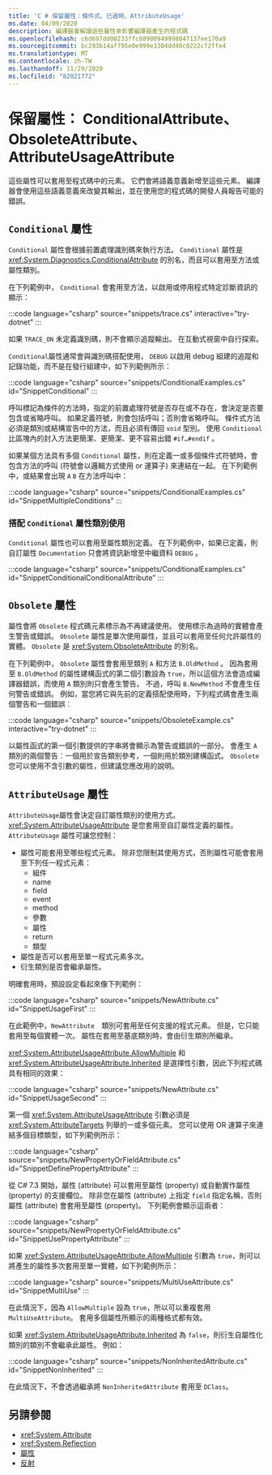 ```yaml
---
title: 'C # 保留屬性：條件式、已過時、AttributeUsage'
ms.date: 04/09/2020
description: 編譯器會解讀這些屬性來影響編譯器產生的程式碼
ms.openlocfilehash: c6d697dd08233ffc88900949998047137ee170a9
ms.sourcegitcommit: bc293b14af795e0e999e3304dd40c0222cf2ffe4
ms.translationtype: MT
ms.contentlocale: zh-TW
ms.lasthandoff: 11/29/2020
ms.locfileid: "82021772"
---
```

# <a name="reserved-attributes-conditionalattribute-obsoleteattribute-attributeusageattribute"></a>保留屬性： ConditionalAttribute、ObsoleteAttribute、AttributeUsageAttribute

這些屬性可以套用至程式碼中的元素。 它們會將語義意義新增至這些元素。 編譯器會使用這些語義意義來改變其輸出，並在使用您的程式碼的開發人員報告可能的錯誤。

## <a name="conditional-attribute"></a>`Conditional` 屬性

`Conditional` 屬性會根據前置處理識別碼來執行方法。 `Conditional` 屬性是 <xref:System.Diagnostics.ConditionalAttribute> 的別名，而且可以套用至方法或屬性類別。

在下列範例中， `Conditional` 會套用至方法，以啟用或停用程式特定診斷資訊的顯示：

:::code language="csharp" source="snippets/trace.cs" interactive="try-dotnet" :::

如果 `TRACE_ON` 未定義識別碼，則不會顯示追蹤輸出。 在互動式視窗中自行探索。

`Conditional`屬性通常會與識別碼搭配使用， `DEBUG` 以啟用 debug 組建的追蹤和記錄功能，而不是在發行組建中，如下列範例所示：

:::code language="csharp" source="snippets/ConditionalExamples.cs" id="SnippetConditional" :::

呼叫標記為條件的方法時，指定的前置處理符號是否存在或不存在，會決定是否要包含或省略呼叫。 如果定義符號，則會包括呼叫；否則會省略呼叫。 條件式方法必須是類別或結構宣告中的方法，而且必須有傳回 `void` 型別。 使用 `Conditional` 比區塊內的封入方法更簡潔、更簡潔、更不容易出錯 `#if…#endif` 。

如果某個方法具有多個 `Conditional` 屬性，則在定義一或多個條件式符號時，會包含方法的呼叫 (符號會以邏輯方式使用 or 運算子) 來連結在一起。 在下列範例中，或結果會出現 `A` `B` 在方法呼叫中：

:::code language="csharp" source="snippets/ConditionalExamples.cs" id="SnippetMultipleConditions" :::

### <a name="using-conditional-with-attribute-classes"></a>搭配 `Conditional` 屬性類別使用

`Conditional` 屬性也可以套用至屬性類別定義。 在下列範例中，如果已定義，則自訂屬性 `Documentation` 只會將資訊新增至中繼資料 `DEBUG` 。

:::code language="csharp" source="snippets/ConditionalExamples.cs" id="SnippetConditionalConditionalAttribute" :::

## <a name="obsolete-attribute"></a>`Obsolete` 屬性

屬性會將 `Obsolete` 程式碼元素標示為不再建議使用。 使用標示為過時的實體會產生警告或錯誤。 `Obsolete` 屬性是單次使用屬性，並且可以套用至任何允許屬性的實體。 `Obsolete` 是 <xref:System.ObsoleteAttribute> 的別名。

在下列範例中， `Obsolete` 屬性會套用至類別 `A` 和方法 `B.OldMethod` 。 因為套用至 `B.OldMethod` 的屬性建構函式的第二個引數設為 `true`，所以這個方法會造成編譯器錯誤，而使用 `A` 類別則只會產生警告。 不過，呼叫 `B.NewMethod` 不會產生任何警告或錯誤。 例如，當您將它與先前的定義搭配使用時，下列程式碼會產生兩個警告和一個錯誤︰

:::code language="csharp" source="snippets/ObsoleteExample.cs" interactive="try-dotnet" :::

以屬性函式的第一個引數提供的字串將會顯示為警告或錯誤的一部分。 會產生 `A` 類別的兩個警告︰一個用於宣告類別參考，一個則用於類別建構函式。 `Obsolete`您可以使用不含引數的屬性，但建議您應改用的說明。

## <a name="attributeusage-attribute"></a>`AttributeUsage` 屬性

`AttributeUsage`屬性會決定自訂屬性類別的使用方式。 <xref:System.AttributeUsageAttribute> 是您套用至自訂屬性定義的屬性。 `AttributeUsage` 屬性可讓您控制：

- 屬性可能套用至哪些程式元素。 除非您限制其使用方式，否則屬性可能會套用至下列任一程式元素：
  - 組件
  - name
  - field
  - event
  - method
  - 參數
  - 屬性
  - return
  - 類型
- 屬性是否可以套用至單一程式元素多次。
- 衍生類別是否會繼承屬性。

明確套用時，預設設定看起來像下列範例：

:::code language="csharp" source="snippets/NewAttribute.cs" id="SnippetUsageFirst" :::

在此範例中，`NewAttribute`　類別可套用至任何支援的程式元素。 但是，它只能套用至每個實體一次。 屬性在套用至基底類別時，會由衍生類別所繼承。

<xref:System.AttributeUsageAttribute.AllowMultiple> 和 <xref:System.AttributeUsageAttribute.Inherited> 是選擇性引數，因此下列程式碼具有相同的效果：

:::code language="csharp" source="snippets/NewAttribute.cs" id="SnippetUsageSecond" :::

第一個 <xref:System.AttributeUsageAttribute> 引數必須是 <xref:System.AttributeTargets> 列舉的一或多個元素。 您可以使用 OR 運算子來連結多個目標類型，如下列範例所示：

:::code language="csharp" source="snippets/NewPropertyOrFieldAttribute.cs" id="SnippetDefinePropertyAttribute" :::

從 C# 7.3 開始，屬性 (attribute) 可以套用至屬性 (property) 或自動實作屬性 (property) 的支援欄位。 除非您在屬性 (attribute) 上指定 `field` 指定名稱，否則屬性 (attribute) 會套用至屬性 (property)。 下列範例會顯示這兩者：

:::code language="csharp" source="snippets/NewPropertyOrFieldAttribute.cs" id="SnippetUsePropertyAttribute" :::

如果 <xref:System.AttributeUsageAttribute.AllowMultiple> 引數為 `true`，則可以將產生的屬性多次套用至單一實體，如下列範例所示：

:::code language="csharp" source="snippets/MultiUseAttribute.cs" id="SnippetMultiUse" :::

在此情況下，因為 `AllowMultiple` 設為 `true`，所以可以重複套用 `MultiUseAttribute`。 套用多個屬性所顯示的兩種格式都有效。

如果 <xref:System.AttributeUsageAttribute.Inherited> 為 `false`，則衍生自屬性化類別的類別不會繼承此屬性。 例如：

:::code language="csharp" source="snippets/NonInheritedAttribute.cs" id="SnippetNonInherited" :::

在此情況下，不會透過繼承將 `NonInheritedAttribute` 套用至 `DClass`。

## <a name="see-also"></a>另請參閱

- <xref:System.Attribute>
- <xref:System.Reflection>
- [屬性](../../../standard/attributes/index.md)
- [反射](../../programming-guide/concepts/reflection.md)
